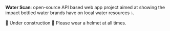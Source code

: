 **Water Scan**: open-source API based web app project aimed at showing the impact bottled water brands have on local water resources 💧.

🚧 Under construction 🚧 Please wear a helmet at all times.
